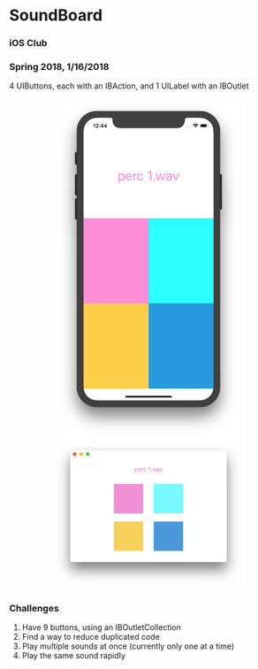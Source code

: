 # SoundBoard
### iOS Club
### Spring 2018, 1/16/2018

4 UIButtons, each with an IBAction, and 1 UILabel with an IBOutlet

<p align="center">
  <img src="screenshot.png" width=350px>
  <img src="screenshot_macOS.png" width=350px>
</p>

### Challenges
1. Have 9 buttons, using an IBOutletCollection
2. Find a way to reduce duplicated code 
3. Play multiple sounds at once (currently only one at a time)
4. Play the same sound rapidly
